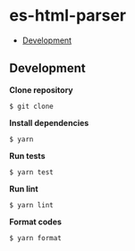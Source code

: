 # es-html-parser

- [Development](#Development)

## Development

**Clone repository**

```
$ git clone
```

**Install dependencies**

```
$ yarn
```

**Run tests**

```
$ yarn test
```

**Run lint**

```
$ yarn lint
```

**Format codes**

```
$ yarn format
```
